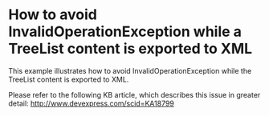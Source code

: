 # How to avoid InvalidOperationException while a TreeList content is exported to XML


<p>This example illustrates how to avoid InvalidOperationException while the TreeList content is exported to XML.</p><p>Please refer to the following KB article, which describes this issue in greater detail:  <a href="https://www.devexpress.com/Support/Center/p/KA18799">http://www.devexpress.com/scid=KA18799</a></p>

<br/>


